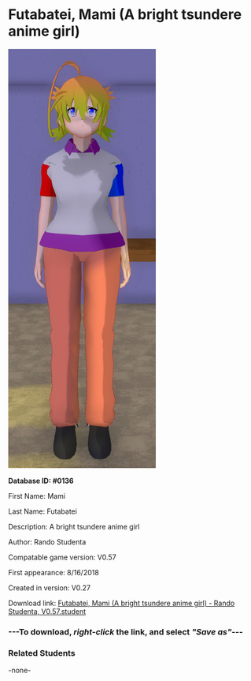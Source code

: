 # Futabatei, Mami (A bright tsundere anime girl)

<img src="../../Files/Images/Futabatei, Mami (A bright tsundere anime girl).png" title="Futabatei, Mami (A bright tsundere anime girl) - Rando Studenta, V0.57">

**Database ID: #0136**

First Name: Mami

Last Name: Futabatei

Description: A bright tsundere anime girl

Author: Rando Studenta

Compatable game version: V0.57

First appearance: 8/16/2018

Created in version: V0.27

Download link: <a href="https://raw.githubusercontent.com/Arbiter1223/Daigaku-Gurashi-Custom-Students/master/Files/Student%20Files/Futabatei%2C%20Mami%20(A%20bright%20tsundere%20anime%20girl)%20-%20Rando%20Studenta%2C%20V0.57.student">Futabatei, Mami (A bright tsundere anime girl) - Rando Studenta, V0.57.student</a>

### ---**To download, _right-click_ the link, and select _"Save as"_**---

### Related Students

-none-
